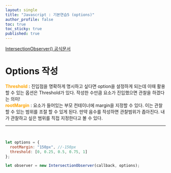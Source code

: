 ```yaml
---
layout: single
title: "Javascript : 기본연습5 (options)"
author_profile: false
toc: true
toc_sticky: true
published: true
---
```


<div class="notice--primary">
<a href="https://developer.mozilla.org/en-US/docs/Web/API/Intersection_Observer_API" target="_blank">IntersectionObserver() 공식문서</a>
</div>

#  **Options 작성**

<div class="notice--info">
<b style="color:orange">Threshold</b> : 진입점을 명확하게 명시하고 싶다면 option을 설정하게 되는데 이때 활용할 수 있는 옵션은 Threshold가 있다. 작성한 수만큼 요소가 진입했으면 관찰을 하겠다는 의미!
</div>

<div class="notice--info">
<b style="color:orange">rootMargin</b> : 요소가 들어있는 부모 컨테이너에 margin을 지정할 수 있다. 이는 관찰할 수 있는 범위를 조절 할 수 있게 된다. 만약 음수를 작성하면 관찰범위가 좁아진다. 내가 관찰하고 싶은 범위를 직접 지정한다고 볼 수 있다.
</div>

<hr>
<br>

```javascript
let options = {
  rootMargin: "150px", //-150px
  threshold: [0, 0.25, 0.5, 0.75, 1]
};

let observer = new IntersectionObserver(callback, options);
```